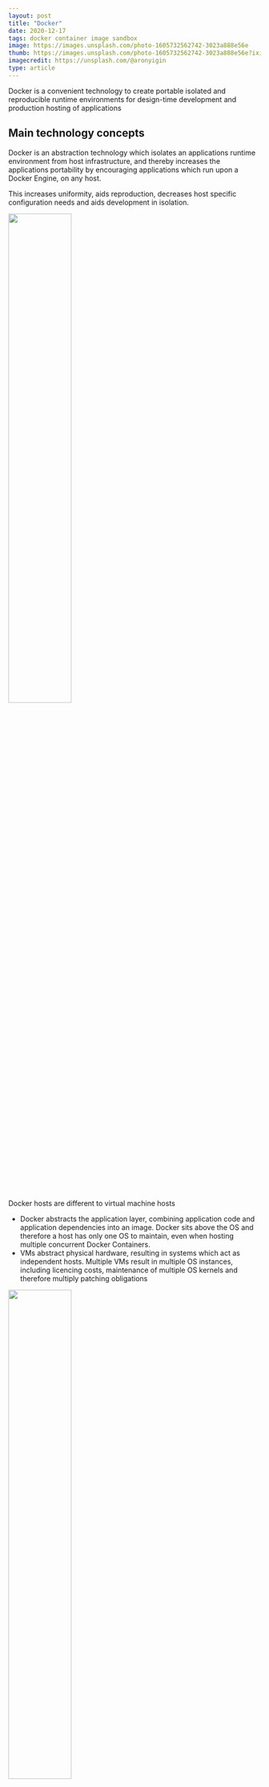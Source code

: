 ```yaml
---
layout: post
title: "Docker"
date: 2020-12-17
tags: docker container image sandbox
image: https://images.unsplash.com/photo-1605732562742-3023a888e56e
thumb: https://images.unsplash.com/photo-1605732562742-3023a888e56e?ixid=MXwxMjA3fDB8MHxzZWFyY2h8NXx8c2hpcHBpbmclMjBjb250YWluZXJ8ZW58MHx8MHw%3D&ixlib=rb-1.2.1&auto=format&fit=crop&w=500&q=60
imagecredit: https://unsplash.com/@aronyigin
type: article
---
```


Docker is a convenient technology to create portable isolated and reproducible runtime environments for design-time development and production hosting of applications

## Main technology concepts

Docker is an abstraction technology which isolates an applications runtime environment from host infrastructure, and thereby increases the applications portability by encouraging applications which run upon a Docker Engine, on any host.

This increases uniformity, aids reproduction, decreases host specific configuration needs and aids development in isolation.

<img src="https://www.docker.com/sites/default/files/d8/2018-11/docker-containerized-appliction-blue-border_2.png" style="width:50%; height:50%;">

<!-- ![Containerized Apps](https://www.docker.com/sites/default/files/d8/2018-11/docker-containerized-appliction-blue-border_2.png) -->
 <!-- .element height="50%" width="50%" -->

Docker hosts are different to virtual machine hosts
- Docker abstracts the application layer, combining application code and application dependencies into an image. Docker sits above the OS and therefore a host has only one OS to maintain, even when hosting multiple concurrent Docker Containers.
- VMs abstract physical hardware, resulting in systems which act as independent hosts. Multiple VMs result in multiple OS instances, including licencing costs, maintenance of multiple OS kernels and therefore multiply patching obligations

<img src="https://www.docker.com/sites/default/files/d8/2018-11/container-vm-whatcontainer_2.png" style="width:50%; height: 50%;">

<!-- ![Virtual Machines](https://www.docker.com/sites/default/files/d8/2018-11/container-vm-whatcontainer_2.png) .element height="50%" width="50%" -->


### Image

- An image is a read-only template with instructions for creating a Docker container.

### Container

- Running instance of an image, with optional communication and technologies to interact with the host environment and other containers
- Changes to a container occur as a delta, above the original Docker container image

### Docker Engine

- Long running server acting as a daemon
- Serves a REST API for managing containers and images and other dependencies
- Serves a CLI (Command Line Interface) client `docker`

![Docker Engine](https://docs.docker.com/engine/images/engine-components-flow.png)

### Docker Architecture

Docker containers communicate with the Docker daemon which acts upon the host OS and infrastructure, to maintain the lifecycle and provide application communication needs

![Architecture](https://docs.docker.com/engine/images/architecture.svg)

### [Docker Hub](https://hub.docker.com/)
- Stores a secure collection of container images for public and private use

### [Docker Swarm](https://docs.docker.com/engine/swarm/swarm-tutorial/create-swarm/)

Docker Swarms enable applications to be quickly scaled over docker hosts which have swarm capabilities enabled.

Swarms can be considered a mechanism for getting multiple instances of an application to run concurrently.

Docker Swarm manages host networking, load balancing, service discovery, scaling on behalf of the application administrator.

#### [Kubernetes](https://kubernetes.io/)

Kubernetes is a Google technology which automates deployment, scaling and management of containerized applications.  You can use Kubernetes to manage Docker container application lifecycles instead of Docker Swarm, however they are separate technologies,are independent of each other and require different deployment concepts.

## [Dockerfile](https://docs.docker.com/engine/reference/builder/)

A Dockerfile is a recipe for building a container image

```docker
FROM python:3.7-alpine
WORKDIR /code
ENV FLASK_APP=app.py
ENV FLASK_RUN_HOST=0.0.0.0
RUN apk add --no-cache gcc musl-dev linux-headers
COPY requirements.txt requirements.txt
RUN pip install -r requirements.txt
EXPOSE 5000
COPY . .
CMD ["flask", "run"]
```

### Dockerfile keywords

 - FROM is used to denote a source of a base container image
 - WORKDIR : the path in the image where subsequent commands will occur
 - ENV : set environment variables for the Dockerfile and other scripts
 - RUN : execute a command within the container as it is constructed
 - COPY : copy files from the local file system into the target container file system
 - EXPOSE open a port for inbound communication
- CMD : set a command to run when a new instance of the container is instantiated

## [Docker Compose](https://docs.docker.com/compose/compose-file/)

A `docker-compose.yml` file describes how to deploy containers and the associated dependencies

```yml
version: "3.9"
services:
  web:
    build: .
    ports:
      - "5000:5000"
  redis:
    image: "redis:alpine"
```

Start with a simple command line operation

```bash
docker-compose up
```
Detached mode startup

```bash
docker-compose up -d
```

When using detached mode startup, the docker composition can be stopped without removing the container or dependencies

```bash
docker-compose stop
```

Stop just as easily, removing all the containers and dependencies in one step

```bash
docker-compose down
```

### [Overview](https://docs.docker.com/compose/)

Compose is a tool for defining and running multi-container Docker applications. With Compose, you use a YAML file to configure your application’s services. Then, with a single command, you create and start all the services from your configuration.

## [Docker CLI](https://docs.docker.com/engine/reference/commandline/cli/)

Run an instance of the ubuntu docker image, and create an interactive session to a bash shell

```bash
docker run -i -t ubuntu /bin/bash
```

![Cheat Sheet](https://raw.githubusercontent.com/sangam14/dockercheatsheets/master/dockercheatsheet8.png) [Source](https://github.com/sangam14/dockercheatsheets)

[Acknowledgements - Cheat Sheet](https://dockerlabs.collabnix.com/docker/cheatsheet/)

## CI/CD with Docker

![CI/CD](https://docs.docker.com/ci-cd/images/inner-outer-loop.png)

Acknowledgements to [Docker](https://docs.docker.com/reference/)